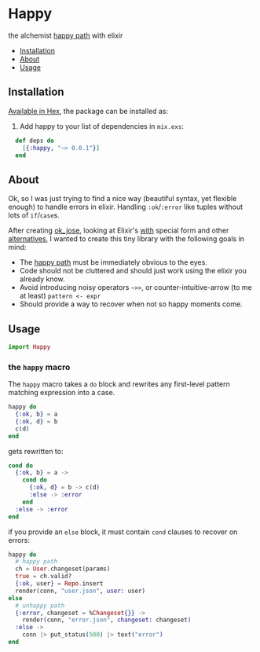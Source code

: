 # Happy

the alchemist [happy path](https://en.wikipedia.org/wiki/Happy_path) with elixir

- [Installation](#installation)
- [About](#about)
- [Usage](#usage)

## Installation

[Available in Hex](https://hex.pm/packages/happy), the package can be installed as:

  1. Add happy to your list of dependencies in `mix.exs`:

```elixir
  def deps do
    [{:happy, "~> 0.0.1"}]
  end
```

## About

Ok, so I was just trying to find a nice way (beautiful syntax, yet flexible enough) to handle
errors in elixir. Handling `:ok`/`:error` like tuples without lots of `if`/`case`s.

After creating [ok_jose](https://github.com/vic/ok_jose), looking at Elixir's [with](http://elixir-lang.org/docs/stable/elixir/Kernel.SpecialForms.html#with/1) special form and other
[alternatives](https://github.com/ruby2elixir/plumber_girl), I wanted to create this tiny library with the
following goals in mind:

- The [happy path](https://en.wikipedia.org/wiki/Happy_path) must be immediately obvious to the eyes.
- Code should not be cluttered and should just work using the elixir you already know.
- Avoid introducing noisy operators `~>>`, or counter-intuitive-arrow (to me at least) `pattern <- expr`
- Should provide a way to recover when not so happy moments come.

## Usage

```elixir
import Happy
```

### the `happy` macro

The `happy` macro takes a `do` block and rewrites any first-level pattern matching expression into a case.

```elixir
happy do
  {:ok, b} = a
  {:ok, d} = b
  c(d)
end
```

gets rewritten to:

```elixir
cond do
  {:ok, b} = a ->
    cond do
      {:ok, d} = b -> c(d)
      :else -> :error
    end
  :else -> :error
end
```

if you provide an `else` block, it must contain `cond` clauses to recover on errors:

```elixir
happy do
  # happy path
  ch = User.changeset(params)
  true = ch.valid?
  {:ok, user} = Repo.insert
  render(conn, "user.json", user: user)
else
  # unhappy path
  {:error, changeset = %Changeset{}} ->
    render(conn, "error.json", changeset: changeset)
  :else ->
    conn |> put_status(500) |> text("error")
end
```



